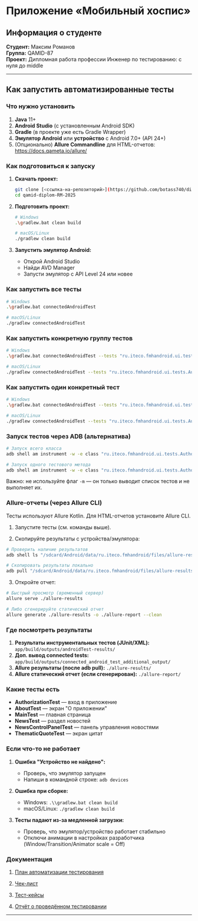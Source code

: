 # Приложение «Мобильный хоспис»

## Информация о студенте
**Студент:** Максим Романов  
**Группа:** QAMID-87  
**Проект:** Дипломная работа профессии Инженер по тестированию: с нуля до middle

---

## Как запустить автоматизированные тесты

### Что нужно установить
1. **Java** 11+
2. **Android Studio** (с установленным Android SDK)
3. **Gradle** (в проекте уже есть Gradle Wrapper)
4. **Эмулятор Android** или **устройство** с Android 7.0+ (API 24+)
5. (Опционально) **Allure Commandline** для HTML-отчетов: https://docs.qameta.io/allure/

### Как подготовиться к запуску
1. **Скачать проект:**
   ```bash
   git clone [<ссылка-на-репозиторий>](https://github.com/botass740/diplom_qa_0925/tree/main)
   cd qamid-diplom-RM-2025
   ```

2. **Подготовить проект:**
   ```bash
   # Windows
   .\gradlew.bat clean build

   # macOS/Linux
   ./gradlew clean build
   ```

3. **Запустить эмулятор Android:**
   - Открой Android Studio
   - Найди AVD Manager
   - Запусти эмулятор с API Level 24 или новее

### Как запустить все тесты
```bash
# Windows
.\gradlew.bat connectedAndroidTest

# macOS/Linux
./gradlew connectedAndroidTest
```

### Как запустить конкретную группу тестов
```bash
# Windows
.\gradlew.bat connectedAndroidTest --tests "ru.iteco.fmhandroid.ui.tests.AuthorizationTest"

# macOS/Linux
./gradlew connectedAndroidTest --tests "ru.iteco.fmhandroid.ui.tests.AuthorizationTest"
```

### Как запустить один конкретный тест
```bash
# Windows
.\gradlew.bat connectedAndroidTest --tests "ru.iteco.fmhandroid.ui.tests.AuthorizationTest.testValidLogin"

# macOS/Linux
./gradlew connectedAndroidTest --tests "ru.iteco.fmhandroid.ui.tests.AuthorizationTest.testValidLogin"
```

### Запуск тестов через ADB (альтернатива)
```bash
# Запуск всего класса
adb shell am instrument -w -e class "ru.iteco.fmhandroid.ui.tests.AuthorizationTest" ru.iteco.fmhandroid.test/androidx.test.runner.AndroidJUnitRunner

# Запуск одного тестового метода
adb shell am instrument -w -e class "ru.iteco.fmhandroid.ui.tests.AuthorizationTest#testValidLogin" ru.iteco.fmhandroid.test/androidx.test.runner.AndroidJUnitRunner
```
Важно: не используйте флаг `-m` — он только выводит список тестов и не выполняет их.

### Allure-отчеты (через Allure CLI)
Тесты используют Allure Kotlin. Для HTML-отчетов установите Allure CLI.

1) Запустите тесты (см. команды выше).

2) Скопируйте результаты с устройства/эмулятора:
```bash
# Проверить наличие результатов
adb shell ls "/sdcard/Android/data/ru.iteco.fmhandroid/files/allure-results" || adb shell ls "/sdcard/allure-results"

# Скопировать результаты локально
adb pull "/sdcard/Android/data/ru.iteco.fmhandroid/files/allure-results" "./allure-results" || adb pull "/sdcard/allure-results" "./allure-results"
```

3) Откройте отчет:
```bash
# Быстрый просмотр (временный сервер)
allure serve ./allure-results

# Либо сгенерируйте статический отчет
allure generate ./allure-results -o ./allure-report --clean
```

### Где посмотреть результаты
1. **Результаты инструментальных тестов (JUnit/XML):** `app/build/outputs/androidTest-results/`
2. **Доп. вывод connected tests:** `app/build/outputs/connected_android_test_additional_output/`
3. **Allure результаты (после adb pull):** `./allure-results/`
4. **Allure статический отчет (если сгенерирован):** `./allure-report/`

### Какие тесты есть
- **AuthorizationTest** — вход в приложение
- **AboutTest** — экран "О приложении"
- **MainTest** — главная страница
- **NewsTest** — раздел новостей
- **NewsControlPanelTest** — панель управления новостями
- **ThematicQuoteTest** — экран цитат

### Если что-то не работает
1. **Ошибка "Устройство не найдено":**
   - Проверь, что эмулятор запущен
   - Напиши в командной строке: `adb devices`

2. **Ошибка при сборке:**
   - Windows: `.\\gradlew.bat clean build`
   - macOS/Linux: `./gradlew clean build`

3. **Тесты падают из-за медленной загрузки:**
   - Проверь, что эмулятор/устройство работает стабильно
   - Отключи анимации в настройках разработчика (Window/Transition/Animator scale = Off)

### Документация

1. [План автоматизации тестирования](https://github.com/botass740/diplom_qa_0925/blob/main/Plan.md)

3. [Чек-лист](https://github.com/botass740/diplom_qa_0925/blob/main/Check.xlsx)

4. [Тест-кейсы](https://github.com/botass740/diplom_qa_0925/blob/main/Case.xlsx)

5. [Отчёт о проведённом тестировании](https://github.com/botass740/diplom_qa_0925/blob/main/Result.md)

---

